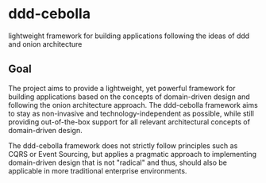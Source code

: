 # ddd-cebolla
lightweight framework for building applications following the ideas of ddd and onion architecture


## Goal
The project aims to provide a lightweight, yet powerful framework for building applications based on the concepts of domain-driven design and following the onion architecture approach. The ddd-cebolla framework aims to stay as non-invasive and technology-independent as possible, while still providing out-of-the-box support for all relevant architectural concepts of domain-driven design.

The ddd-cebolla framework does not strictly follow principles such as CQRS or Event Sourcing, but applies a pragmatic approach to implementing domain-driven design that is not "radical" and thus, should also be applicable in more traditional enterprise environments.
